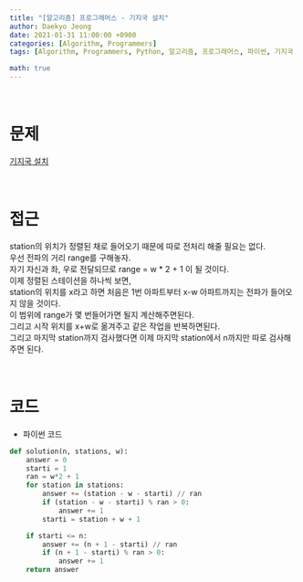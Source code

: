 ```yaml
---
title: "[알고리즘] 프로그래머스 - 기지국 설치"
author: Daekyo Jeong
date: 2021-01-31 11:00:00 +0900
categories: [Algorithm, Programmers]
tags: [Algorithm, Programmers, Python, 알고리즘, 프로그래머스, 파이썬, 기지국 설치]

math: true
---
```


<br/>

# **문제**


[기지국 설치](https://programmers.co.kr/learn/courses/30/lessons/12979)

<br/>

# **접근**  

station의 위치가 정렬된 채로 들어오기 때문에 따로 전처리 해줄 필요는 없다.  
우선 전파의 거리 range를 구해놓자.  
자기 자신과 좌, 우로 전달되므로 range = w * 2 + 1 이 될 것이다.  
이제 정렬된 스테이션을 하나씩 보면,  
station의 위치를 x라고 하면 처음은 1번 아파트부터 x-w 아파트까지는 전파가 들어오지 않을 것이다.  
이 범위에 range가 몇 번들어가면 될지 계산해주면된다.  
그리고 시작 위치를 x+w로 옮겨주고 같은 작업을 반복하면된다.  
그리고 마지막 station까지 검사했다면 이제 마지막 station에서 n까지만 따로 검사해주면 된다.  

<br/>

# **코드**


- 파이썬 코드   

```py
def solution(n, stations, w):
    answer = 0
    starti = 1
    ran = w*2 + 1
    for station in stations:
        answer += (station - w - starti) // ran
        if (station - w - starti) % ran > 0:
            answer += 1
        starti = station + w + 1

    if starti <= n:
        answer += (n + 1 - starti) // ran
        if (n + 1 - starti) % ran > 0:
            answer += 1
    return answer
```


<br/>
